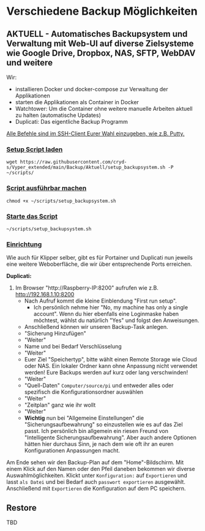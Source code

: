# Verschiedene Backup Möglichkeiten

## AKTUELL - Automatisches Backupsystem und Verwaltung mit Web-UI auf diverse Zielsysteme wie Google Drive, Dropbox, NAS, SFTP, WebDAV und weitere

Wir:
- installieren Docker und docker-compose zur Verwaltung der Applikationen
- starten die Applikationen als Container in Docker
- Watchtower: Um die Container ohne weitere manuelle Arbeiten aktuell zu halten (automatische Updates)
- Duplicati: Das eigentliche Backup Programm

<u>Alle Befehle sind im SSH-Client Eurer Wahl einzugeben, wie z.B. Putty.</u>

### <u>Setup Script laden</u>    

```
wget https://raw.githubusercontent.com/cryd-s/Vyper_extended/main/Backup/Aktuell/setup_backupsystem.sh -P ~/scripts/
```

### <u>Script ausführbar machen</u>  
  
```
chmod +x ~/scripts/setup_backupsystem.sh
```

### <u>Starte das Script</u>

```
~/scripts/setup_backupsystem.sh
```

### <u>Einrichtung</u>

Wie auch für Klipper selber, gibt es für Portainer und Duplicati nun jeweils eine weitere Weboberfläche, die wir über entsprechende Ports erreichen.

**Duplicati:**

1. Im Browser "http://Raspberry-IP:8200" aufrufen wie z.B. http://192.168.1.10:8200
   - Nach Aufruf kommt die kleine Einblendung "First run setup".
     - Ich persönlich nehme hier "No, my machine has only a single account". Wenn du hier ebenfalls eine Loginmaske haben möchtest, wählst du natürlich "Yes" und folgst den Anweisungen.
   - Anschließend können wir unseren Backup-Task anlegen.
   - "Sicherung Hinzufügen"
   - "Weiter"
   - Name und bei Bedarf Verschlüsselung
   - "Weiter"
   - Euer Ziel "Speichertyp", bitte wählt einen Remote Storage wie Cloud oder NAS. Ein lokaler Ordner kann ohne Anpassung nicht verwendet werden! Eure Backups werden auf kurz oder lang verschwinden!
   - "Weiter"
   - "Quell-Daten" `Computer/source/pi` und entweder alles oder spezifisch die Konfigurationsordner auswählen
   - "Weiter"
   - "Zeitplan" ganz wie ihr wollt
   - "Weiter"
   - **Wichtig** nun bei "Allgemeine Einstellungen" die "Sicherungsaufbewahrung" so einzustellen wie es auf das Ziel passt. Ich persönlich bin allgemein ein riesen Freund von "Intelligente Sicherungsaufbewahrung". Aber auch andere Optionen hätten hier durchaus Sinn, je nach dem wie oft ihr an euren Konfigurationen Anpassungen macht.

Am Ende sehen wir den Backup-Plan auf dem "Home"-Bildschirm. Mit einem Klick auf den Namen oder den Pfeil daneben bekommen wir diverse Auswahlmöglichkeiten. Klickt unter `Konfiguration:` auf `Exportieren` und lasst `als Datei` und bei Bedarf auch `passwort exportieren` ausgewählt. Anschließend mit `Exportieren` die Konfiguration auf dem PC speichern.

## Restore

TBD